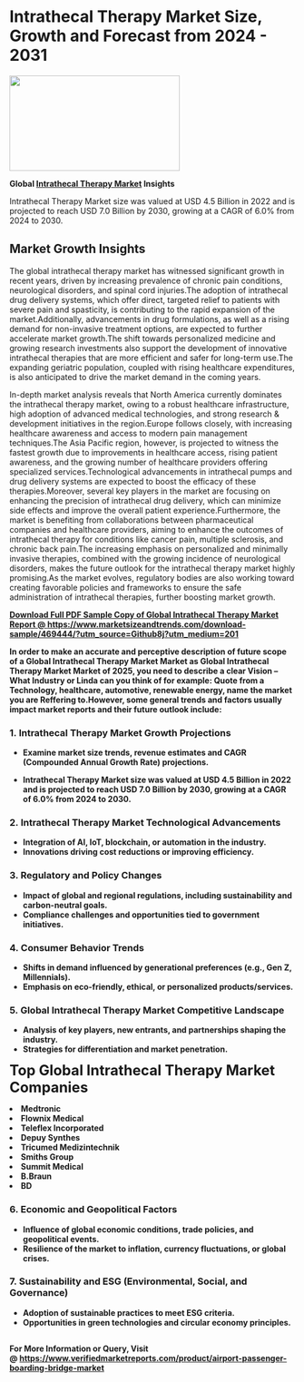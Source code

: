 <H1>Intrathecal Therapy Market Size, Growth and Forecast from 2024 - 2031</H1><img class="aligncenter size-medium wp-image-584254" src="https://thirdeyenews.in/wp-content/uploads/2024/09/Global-Market-Research-300x168.jpeg" alt="" width="300" height="168" /><p><strong>Global&nbsp;<a href="https://www.marketsizeandtrends.com/download-sample/469444/?utm_source=Github8j?utm_medium=201">Intrathecal Therapy Market</a> Insights</strong></p><p>Intrathecal Therapy Market size was valued at USD 4.5 Billion in 2022 and is projected to reach USD 7.0 Billion by 2030, growing at a CAGR of 6.0% from 2024 to 2030.</p><p><h2>Market Growth Insights</h2> <p>The global intrathecal therapy market has witnessed significant growth in recent years, driven by increasing prevalence of chronic pain conditions, neurological disorders, and spinal cord injuries.The adoption of intrathecal drug delivery systems, which offer direct, targeted relief to patients with severe pain and spasticity, is contributing to the rapid expansion of the market.Additionally, advancements in drug formulations, as well as a rising demand for non-invasive treatment options, are expected to further accelerate market growth.The shift towards personalized medicine and growing research investments also support the development of innovative intrathecal therapies that are more efficient and safer for long-term use.The expanding geriatric population, coupled with rising healthcare expenditures, is also anticipated to drive the market demand in the coming years.</p> <p><strong><a href="#"></a></strong></p> <p>In-depth market analysis reveals that North America currently dominates the intrathecal therapy market, owing to a robust healthcare infrastructure, high adoption of advanced medical technologies, and strong research & development initiatives in the region.Europe follows closely, with increasing healthcare awareness and access to modern pain management techniques.The Asia Pacific region, however, is projected to witness the fastest growth due to improvements in healthcare access, rising patient awareness, and the growing number of healthcare providers offering specialized services.Technological advancements in intrathecal pumps and drug delivery systems are expected to boost the efficacy of these therapies.Moreover, several key players in the market are focusing on enhancing the precision of intrathecal drug delivery, which can minimize side effects and improve the overall patient experience.Furthermore, the market is benefiting from collaborations between pharmaceutical companies and healthcare providers, aiming to enhance the outcomes of intrathecal therapy for conditions like cancer pain, multiple sclerosis, and chronic back pain.The increasing emphasis on personalized and minimally invasive therapies, combined with the growing incidence of neurological disorders, makes the future outlook for the intrathecal therapy market highly promising.As the market evolves, regulatory bodies are also working toward creating favorable policies and frameworks to ensure the safe administration of intrathecal therapies, further boosting market growth.</p> <p><strong><a href="#"></p><p><span class=""><strong>Download Full PDF Sample Copy of Global Intrathecal Therapy Market Report</strong> @ <a href="https://www.marketsizeandtrends.com/download-sample/469444/?utm_source=Github8j?utm_medium=201" target="_blank">https://www.marketsizeandtrends.com/download-sample/469444/?utm_source=Github8j?utm_medium=201</a></span></p><p>In order to make an accurate and perceptive description of future scope of a Global&nbsp;Intrathecal Therapy Market Market as Global&nbsp;Intrathecal Therapy Market Market of 2025, you need to describe a clear Vision &ndash; What Industry or Linda can you think of for example: Quote from a Technology, healthcare, automotive, renewable energy, name the market you are Reffering to.However, some general trends and factors usually impact market reports and their future outlook include:</p><h3>1.&nbsp;<strong>Intrathecal Therapy Market Growth Projections</strong></h3><ul><li>Examine market size trends, revenue estimates and CAGR (Compounded Annual Growth Rate) projections.</li><li><p>Intrathecal Therapy Market size was valued at USD 4.5 Billion in 2022 and is projected to reach USD 7.0 Billion by 2030, growing at a CAGR of 6.0% from 2024 to 2030.</p></li></ul><h3>2.&nbsp;<strong>Intrathecal Therapy Market Technological Advancements</strong></h3><ul><li>Integration of AI, IoT, blockchain, or automation in the industry.</li><li>Innovations driving cost reductions or improving efficiency.</li></ul><h3>3.&nbsp;<strong>Regulatory and Policy Changes</strong></h3><ul><li>Impact of global and regional regulations, including sustainability and carbon-neutral goals.</li><li>Compliance challenges and opportunities tied to government initiatives.</li></ul><h3>4.&nbsp;<strong>Consumer Behavior Trends</strong></h3><ul><li>Shifts in demand influenced by generational preferences (e.g., Gen Z, Millennials).</li><li>Emphasis on eco-friendly, ethical, or personalized products/services.</li></ul><h3>5.&nbsp;<strong>Global Intrathecal Therapy Market Competitive Landscape</strong></h3><ul><li>Analysis of key players, new entrants, and partnerships shaping the industry.</li><li>Strategies for differentiation and market penetration.</li></ul><p data-pm-slice="1 1 []"><span style="color: inherit; font-family: inherit; font-size: 25px;">Top Global Intrathecal Therapy Market Companies</span></p><div class="" data-test-id=""><p><li>Medtronic</li><li> Flownix Medical</li><li> Teleflex Incorporated</li><li> Depuy Synthes</li><li> Tricumed Medizintechnik</li><li> Smiths Group</li><li> Summit Medical</li><li> B.Braun</li><li> BD</li></p></div><h3>6.&nbsp;<strong>Economic and Geopolitical Factors</strong></h3><ul><li>Influence of global economic conditions, trade policies, and geopolitical events.</li><li>Resilience of the market to inflation, currency fluctuations, or global crises.</li></ul><h3>7.&nbsp;<strong>Sustainability and ESG (Environmental, Social, and Governance)</strong></h3><ul><li>Adoption of sustainable practices to meet ESG criteria.</li><li>Opportunities in green technologies and circular economy principles.</li></ul><h2><strong style="font-size: 14px;">For More Information or Query, Visit @&nbsp;</strong><a style="background-color: #ffffff; font-size: 14px;" href="https://www.marketsizeandtrends.com/report/intrathecal-therapy-market/" target="_blank">https://www.verifiedmarketreports.com/product/airport-passenger-boarding-bridge-market</a></h2>